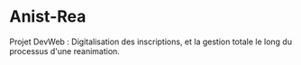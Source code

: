 # Anist-Rea
Projet DevWeb : Digitalisation des inscriptions, et la gestion totale le long du processus d'une reanimation.
